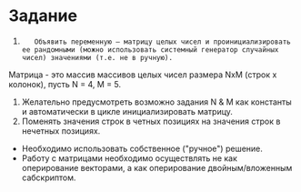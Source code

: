 #  Задание

1.        Объявить переменную – матрицу целых чисел и проинициализировать ее рандомными (можно использовать системный генератор случайных чисел) значениями (т.е. не в ручную).
Матрица - это  массив массивов целых чисел размера NxM (строк x колонок), пусть N = 4, M = 5.
1. Желательно предусмотреть возможно задания N & M как константы и автоматически в цикле инициализировать матрицу.
1. Поменять значения строк в четных позициях на значения строк в нечетных позициях.
- Необходимо использовать собственное ("ручное") решение.
- Работу с матрицами необходимо осуществлять не как оперирование векторами, а как оперирование двойным/вложенным сабскриптом.
